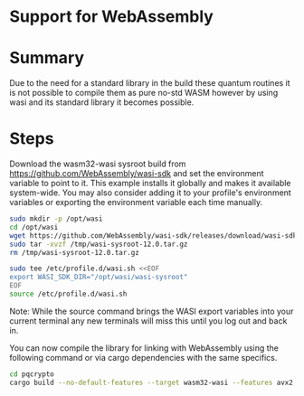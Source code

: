 Support for WebAssembly
=======================

# Summary

Due to the need for a standard library in the build these quantum routines it is not
possible to compile them as pure no-std WASM however by using wasi and its standard
library it becomes possible.

# Steps

Download the wasm32-wasi sysroot build from https://github.com/WebAssembly/wasi-sdk
and set the environment variable to point to it. This example installs it globally and makes it
available system-wide. You may also consider adding it to your profile's environment variables
or exporting the environment variable each time manually.

```sh
sudo mkdir -p /opt/wasi
cd /opt/wasi
wget https://github.com/WebAssembly/wasi-sdk/releases/download/wasi-sdk-12/wasi-sysroot-12.0.tar.gz -O /tmp/wasi-sysroot-12.0.tar.gz
sudo tar -xvzf /tmp/wasi-sysroot-12.0.tar.gz
rm /tmp/wasi-sysroot-12.0.tar.gz

sudo tee /etc/profile.d/wasi.sh <<EOF
export WASI_SDK_DIR="/opt/wasi/wasi-sysroot"
EOF
source /etc/profile.d/wasi.sh
````

Note: While the source command brings the WASI export variables into your current
terminal any new terminals will miss this until you log out and back in.

You can now compile the library for linking with WebAssembly using the following
command or via cargo dependencies with the same specifics.

```sh
cd pqcrypto
cargo build --no-default-features --target wasm32-wasi --features avx2,serialization
```
